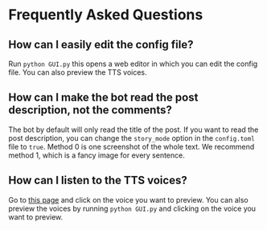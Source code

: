 # Frequently Asked Questions

## How can I easily edit the config file?

Run `python GUI.py` this opens a web editor in which you can edit the config file. You can also preview the TTS voices.

## How can I make the bot read the post description, not the comments?

The bot by default will only read the title of the post. If you want to read the post description, you can change the `story_mode` option in the `config.toml` file to `true`. Method 0 is one screenshot of the whole text. We recommend method 1, which is a fancy image for every sentence.

## How can I listen to the TTS voices?

Go to <a href="/docs/examples">this page</a> and click on the voice you want to preview. You can also preview the voices by running `python GUI.py` and clicking on the voice you want to preview.
